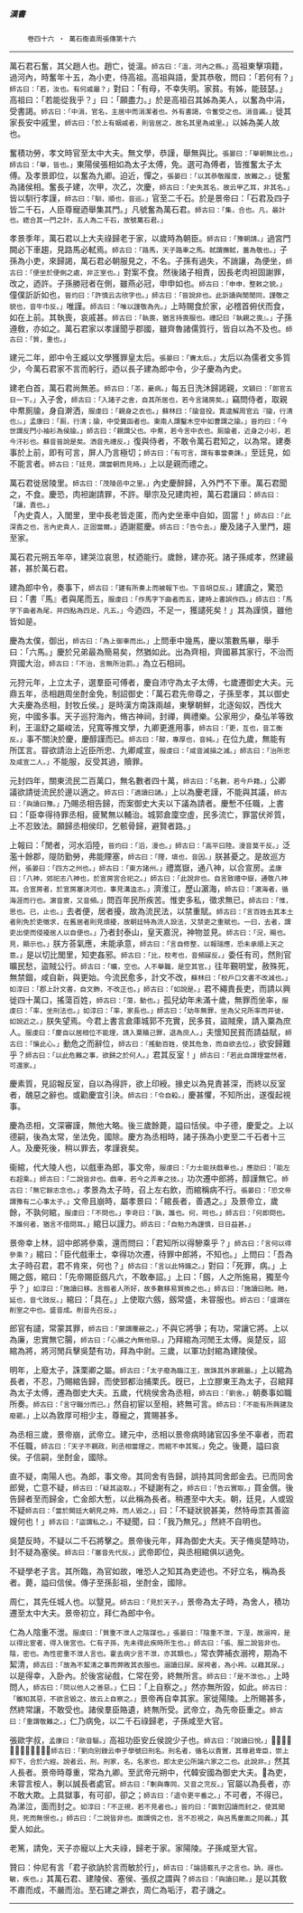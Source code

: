 

##### 漢書
　　 `卷四十六 ‧ 萬石衞直周張傳第十六`

* * *

萬石君石奮，其父趙人也。趙亡，徙溫。`師古曰：「溫，河內之縣。」`高祖東擊項籍，過河內，時奮年十五，為小吏，侍高祖。高祖與語，愛其恭敬，問曰：「若何有？」`師古曰：「若，汝也。有何戚屬？」`對曰：「有母，不幸失明。家貧。有姊，能鼓瑟。」高祖曰：「若能從我乎？」曰：「願盡力。」於是高祖召其姊為美人，以奮為中涓，受書謁。`師古曰：「中涓，官名，主居中而涓潔者也。外有書謁，令奮受之也。涓音蠲。」`徙其家長安中戚里，`師古曰：「於上有姻戚者，則皆居之，故名其里為戚里。」`以姊為美人故也。

奮積功勞，孝文時官至太中大夫。無文學，恭謹，舉無與比。`張晏曰：「舉朝無比也。」師古曰：「舉，皆也。」`東陽侯張相如為太子太傅，免。選可為傅者，皆推奮太子太傅。及孝景即位，以奮為九卿。迫近，憚之，`張晏曰：「以其恭敬履度，故難之。」`徙奮為諸侯相。奮長子建，次甲，次乙，次慶，`師古曰：「史失其名，故云甲乙耳，非其名。」`皆以馴行孝謹，`師古曰：「馴，順也，音巡。」`官至二千石。於是景帝曰：「石君及四子皆二千石，人臣尊寵迺舉集其門。」凡號奮為萬石君。`師古曰：「集，合也。凡，最計也。緫合其一門之計，五人為二千石，故號萬石君。」`

孝景季年，萬石君以上大夫祿歸老于家，以歲時為朝臣。`師古曰：「豫朝請。」`過宮門闕必下車趨，見路馬必軾焉。`師古曰：「路馬，天子路車之馬。軾謂撫軾，蓋為敬也。」`子孫為小吏，來歸謁，萬石君必朝服見之，不名。子孫有過失，不誚讓，為便坐，`師古曰：「便坐於便側之處，非正室也。」`對案不食。然後諸子相責，因長老肉袒固謝罪，改之，迺許。子孫勝冠者在側，雖燕必冠，申申如也。`師古曰：「申申，整敕之貌。」`僮僕訢訢如也，`晉灼曰：「許慎云古欣字也。」師古曰：「晉說非也。此訢讀與誾誾同，謹敬之貌也，音牛巾反。」`唯謹。`師古曰：「唯以謹敬為先。」`上時賜食於家，必稽首俯伏而食，如在上前。其執喪，哀戚甚。`師古曰：「執喪，猶言持喪服也。禮記曰『執親之喪』。」`子孫遵敎，亦如之。萬石君家以孝謹聞乎郡國，雖齊魯諸儒質行，皆自以為不及也。`師古曰：「質，重也。」`

建元二年，郎中令王臧以文學獲罪皇太后。`張晏曰：「竇太后。」`太后以為儒者文多質少，今萬石君家不言而躬行，迺以長子建為郎中令，少子慶為內史。

建老白首，萬石君尚無恙。`師古曰：「恙，憂病。」`每五日洗沐歸謁親，`文穎曰：「郎官五日一下。」`入子舍，`師古曰：「入諸子之舍，自其所居也，若今言諸房矣。」`竊問侍者，取親中帬厠牏，身自澣洒，`服虔曰：「親身之衣也。」蘇林曰：「牏音投。賈逵解周官云『牏，行清也』。」孟康曰：「厠，行清；牏，中受糞函者也。東南人謂鑿木空中如曹謂之牏。」晉灼曰：「今世謂反門小袖衫為侯牏。」師古曰：「親謂父也。中帬，若今言中衣也。厠牏者，近身之小衫，若今汗衫也。蘇音晉說是矣。洒音先禮反。」`復與侍者，不敢令萬石君知之，以為常。建奏事於上前，即有可言，屏人乃言極切；`師古曰：「有可言，謂有事當奏諫。」`至廷見，如不能言者。`師古曰：「廷見，謂當朝而見時。」`上以是親而禮之。

萬石君徙居陵里。`師古曰：「茂陵邑中之里。」`內史慶醉歸，入外門不下車。萬石君聞之，不食。慶恐，肉袒謝請罪，不許。舉宗及兄建肉袒，萬石君讓曰：`師古曰：「讓，責也。」`「內史貴人，入閭里，里中長老皆走匿，而內史坐車中自如，固當！」`師古曰：「此深責之也，言內史貴人，正固當爾。」`迺謝罷慶。`師古曰：「告令去。」`慶及諸子入里門，趨至家。

萬石君元朔五年卒，建哭泣哀思，杖迺能行。歲餘，建亦死。諸子孫咸孝，然建最甚，甚於萬石君。

建為郎中令，奏事下，`師古曰：「建有所奏上而被報下也。下音胡亞反。」`建讀之，驚恐曰：「書『馬』者與尾而五，`服虔曰：「作馬字下曲者而五，建時上書誤作四。」師古曰：「馬字下曲者為尾，并四點為四足，凡五。」`今迺四，不足一，獲譴死矣！」其為謹慎，雖他皆如是。

慶為太僕，御出，`師古曰：「為上御車而出。」`上問車中幾馬，慶以策數馬畢，舉手曰：「六馬。」慶於兄弟最為簡易矣，然猶如此。出為齊相，齊國慕其家行，不治而齊國大治，`師古曰：「不治，言無所治罰。」`為立石相祠。

元狩元年，上立太子，選羣臣可傅者，慶自沛守為太子太傅，七歲遷御史大夫。元鼎五年，丞相趙周坐酎金免，制詔御史：「萬石君先帝尊之，子孫至孝，其以御史大夫慶為丞相，封牧丘侯。」是時漢方南誅兩越，東擊朝鮮，北逐匈奴，西伐大宛，中國多事。天子巡狩海內，脩古神祠，封禪，興禮樂。公家用少，桑弘羊等致利，王溫舒之屬峻法，兒寬等推文學，九卿更進用事，`師古曰：「更，互也，音工衡反。」`事不關決於慶，慶醇謹而已。`師古曰：「醇，專厚也，音純。」`在位九歲，無能有所匡言。甞欲請治上近臣所忠、九卿咸宣，`服虔曰：「咸音減損之減。」師古曰：「治所忠及咸宣二人。」`不能服，反受其過，贖罪。

元封四年，關東流民二百萬口，無名數者四十萬，`師古曰：「名數，若今戶籍。」`公卿議欲請徙流民於邊以適之。`師古曰：「適讀曰讁。」`上以為慶老謹，不能與其議，`師古曰：「與讀曰豫。」`乃賜丞相告歸，而案御史大夫以下議為請者。慶慙不任職，上書曰：「臣幸得待罪丞相，疲駑無以輔治。城郭倉廩空虛，民多流亡，罪當伏斧質，上不忍致法。願歸丞相侯印，乞骸骨歸，避賢者路。」

上報曰：「閒者，河水滔陸，`晉灼曰：「滔，漫也。」師古曰：「高平曰陸。漫音莫干反。」`泛濫十餘郡，隄防勤勞，弗能陻塞，`師古曰：「陻，填也，音因。」`朕甚憂之。是故巡方州，`張晏曰：「四方之州也。」師古曰：「東方諸州。」`禮嵩嶽，通八神，以合宣房。`孟康曰：「八神，郊祀志八神也，於宣房宮合祀之。」師古曰：「此說非也。自言致禮中嶽，通敬八神耳。合宣房者，於宣房塞決河也，事見溝洫志。」`濟淮江，歷山濵海，`師古曰：「濵海者，循海涯而行也。濵音賔，又音頻。」`問百年民所疾苦。惟吏多私，徵求無已，`師古曰：「惟，思也。已，止也。」`去者便，居者擾，故為流民法，以禁重賦。`師古曰：「言百姓去其本土者則免於吏徵求，在舊居者則見煩擾，故朝廷特為流人設法，又禁吏之重賦也。一曰，去者，謂吏出使而侵擾居人以自便也。」`乃者封泰山，皇天嘉況，神物並見。`師古曰：「況，賜也。見，顯示也。」`朕方荅氣應，未能承意，`師古曰：「言自修整，以報瑞應，恐未承順上天之意。」`是以切比閭里，知吏姦邪。`師古曰：「比，校考也，音頻寐反。」`委任有司，然則官曠民愁，盜賊公行。`師古曰：「曠，空也。人不舉職，是空其官。」`往年覲明堂，赦殊死，無禁錮，咸自新，與更始。今流民愈多，計文不改，`蘇林曰：「校戶口文書不改減也。」如淳曰：「郡上計文書，自文飾，不改正也。」師古曰：「如說是。」`君不繩責長吏，而請以興徙四十萬口，搖蕩百姓，`師古曰：「蕩，動也。」`孤兒幼年未滿十歲，無罪而坐率，`服虔曰：「率，坐刑法也。」如淳曰：「率，家長也。」師古曰：「幼年無罪，坐為父兄所率而并徙，如說近之。」`朕失望焉。今君上書言倉庫城郭不充實，民多貧，盜賊衆，請入粟為庶人。`服虔曰：「慶自以居相位不能理，請入粟贖己罪，退為庶人。」`夫懷知民貧而請益賦，`師古曰：「懹此心。」`動危之而辭位，`師古曰：「搖動百姓，使其危急，而自欲去位。」`欲安歸難乎？`師古曰：「以此危難之事，欲歸之於何人。」`君其反室！」`師古曰：「若此自謂理當然者，可還家。」`

慶素質，見詔報反室，自以為得許，欲上印綬。掾史以為見責甚深，而終以反室者，醜惡之辭也。或勸慶宜引決。`師古曰：「令自殺。」`慶甚懼，不知所出，遂復起視事。

慶為丞相，文深審謹，無他大略。後三歲餘薨，謚曰恬侯。中子德，慶愛之。上以德嗣，後為太常，坐法免，國除。慶方為丞相時，諸子孫為小吏至二千石者十三人。及慶死後，稍以罪去，孝謹衰矣。

衞綰，代大陵人也，以戲車為郎，事文帝，`服虔曰：「力士能扶戲車也。」應劭曰：「能左右超乘。」師古曰：「二說皆非也。戲車，若今之弄車之技。」`功次遷中郎將，醇謹無它。`師古曰：「無它餘志念也。」`孝景為太子時，召上左右飲，而綰稱病不行。`張晏曰：「恐文帝謂豫有二心事太子。」`文帝且崩時，屬孝景曰：「綰長者，善遇之。」及景帝立，歲餘，不孰何綰，`服虔曰：「不問也。」李竒曰：「孰，誰也。何，呵也。」師古曰：「何即問也。不誰何者，猶言不借問耳。」`綰日以謹力。`師古曰：「自勉力為謹慎，日日益甚。」`

景帝幸上林，詔中郎將參乘，還而問曰：「君知所以得驂乘乎？」`師古曰：「言何以得參乘？」`綰曰：「臣代戲車士，幸得功次遷，待罪中郎將，不知也。」上問曰：「吾為太子時召君，君不肯來，何也？」`師古曰：「言以此特識之。」`對曰：「死罪，病。」上賜之劔，綰曰：「先帝賜臣劔凡六，不敢奉詔。」上曰：「劔，人之所施易，獨至今乎？」`如淳曰：「施讀曰移。言劔者人所好，故多數移易貿換之也。」師古曰：「施讀曰貤。貤，延也，音弋豉反。」`綰曰：「具在。」上使取六劔，劔常盛，未甞服也。`師古曰：「盛謂在削室之中也。盛音成。削音先召反。」`

郎官有譴，常蒙其罪，`師古曰：「蒙謂覆蔽之。」`不與它將爭；有功，常讓它將。上以為廉，忠實無它腸，`師古曰：「心腸之內無他惡。」`乃拜綰為河閒王太傅。吳楚反，詔綰為將，將河閒兵擊吳楚有功，拜為中尉。三歲，以軍功封綰為建陵侯。

明年，上廢太子，誅栗卿之屬。`師古曰：「太子廢為臨江王，故誅其外家親屬。」`上以綰為長者，不忍，乃賜綰告歸，而使郅都治捕栗氏。旣已，上立膠東王為太子，召綰拜為太子太傅，遷為御史大夫。五歲，代桃侯舍為丞相，`師古曰：「劉舍。」`朝奏事如職所奏。`師古曰：「言守職分而已。」`然自初宦以至相，終無可言。`師古曰：「不能有所興建及廢罷。」`上以為敦厚可相少主，尊寵之，賞賜甚多。

為丞相三歲，景帝崩，武帝立。建元中，丞相以景帝病時諸官囚多坐不辜者，而君不任職，`師古曰：「天子不親政，則丞相當理之，而綰不申其冤。」`免之。後薨，謚曰哀侯。子信嗣，坐酎金，國除。

直不疑，南陽人也。為郎，事文帝。其同舍有告歸，誤持其同舍郎金去。已而同舍郎覺，亡意不疑，`師古曰：「疑其盜取。」`不疑謝有之，`師古曰：「告云實取。」`買金償。後告歸者至而歸金，亡金郎大慙，以此稱為長者。稍遷至中大夫。朝，廷見，人或毀不疑`師古曰：「當於闕廷大朝見之時，而人毀之。」`曰：「不疑狀貌甚美，然特毋柰其善盜嫂何也！」`師古曰：「盜謂私之。」`不疑聞，曰：「我乃無兄。」然終不自明也。

吳楚反時，不疑以二千石將擊之。景帝後元年，拜為御史大夫。天子脩吳楚時功，封不疑為塞侯。`師古曰：「塞音先代反。」`武帝即位，與丞相綰俱以過免。

不疑學老子言。其所臨，為官如故，唯恐人之知其為吏迹也。不好立名，稱為長者。薨，謚曰信侯。傳子至孫彭祖，坐酎金，國除。

周仁，其先任城人也。以毉見。`師古曰：「見於天子。」`景帝為太子時，為舍人，積功遷至太中大夫。景帝初立，拜仁為郎中令。

仁為人陰重不泄。`服虔曰：「質重不泄人之陰謀也。」張晏曰：「陰重不泄，下溼，故溺袴，是以得比宦者，得入後宮也。仁有子孫，先未得此疾時所生也。」師古曰：「張、服二說皆非也。陰，密也。為性密重不泄人言也。霍去病少言不泄，亦其類也。」`常衣弊補衣溺袴，期為不絜清，`師古曰：「故為不絜清之事而弊敗其衣服也。溺讀曰尿。尿袴者，為小袴。以藉其尿。」`以是得幸，入卧內。於後宮祕戲，仁常在旁，終無所言。`師古曰：「是不泄也。」`上時問人，`師古曰：「問以他人之善惡。」`仁曰：「上自察之。」然亦無所毀，如此。`師古曰：「雖知其惡，不欲言毀之，故云上自察之。」`景帝再自幸其家。家徙陽陵。上所賜甚多，然終常讓，不敢受也。諸侯羣臣賂遺，終無所受。武帝立，為先帝臣重之。`師古曰：「重謂敬難之。」`仁乃病免，以二千石祿歸老，子孫咸至大官。

張歐字叔，`孟康曰：「歐音驅。」`高祖功臣安丘侯說少子也。`師古曰：「說讀曰悅。」`𢿛孝文時以治刑名侍太子，`師古曰：「劉向別錄云申子學號曰刑名。刑名者，循名以責實，其尊君卑臣，崇上抑下，合於六經。說者云，刑，刑家，名，名家也，即太史公所論六家之二也。此說非。」`然其人長者。景帝時尊重，常為九卿。至武帝元朔中，代韓安國為御史大夫。𢿛為吏，未甞言桉人，剸以誠長者處官。`師古曰：「剸與專同，又音之兖反。」`官屬以為長者，亦不敢大欺。上具獄事，有可卻，卻之；`師古曰：「退令更平番之。」`不可者，不得已，為涕泣，面而封之。`如淳曰：「不正視，若不見者也。」晉灼曰：「面對囚讀而封之，使其聞見，死而無恨也。」師古曰：「二說皆非也。面謂偝之也，言不忍視之，與呂馬童面之同義。」`其愛人如此。

老篤，請免，天子亦寵以上大夫祿，歸老于家。家陽陵。子孫咸至大官。

贊曰：仲尼有言「君子欲訥於言而敏於行」，`師古曰：「論語載孔子之言也。訥，遟也。敏，疾也。」`其萬石君、建陵侯、塞侯、張叔之謂與？`師古曰：「與讀曰歟。」`是以其敎不肅而成，不嚴而治。至石建之澣衣，周仁為垢汙，君子譏之。

* * *

